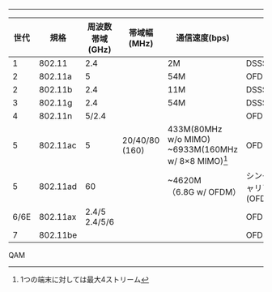 
---

| 世代   | 規格       | 周波数帯域(GHz)       | 帯域幅(MHz)          | 通信速度(bps)                                              |                    |
| ---- | -------- | ---------------- | ----------------- | ------------------------------------------------------ | ------------------ |
| 1    | 802.11   | 2.4              |                   | 2M                                                     | DSSS/FHSS          |
| 2    | 802.11a  | 5                |                   | 54M                                                    | OFDM               |
| 2    | 802.11b  | 2.4              |                   | 11M                                                    | DSSS               |
| 3    | 802.11g  | 2.4              |                   | 54M                                                    | DSSS/OFDM          |
| 4    | 802.11n  | 5/2.4            |                   |                                                        | OFDM               |
| 5    | 802.11ac | 5                | 20/40/80<br>(160) | 433M(80MHz w/o MIMO)<br>~6933M(160MHz w/ 8×8 MIMO)[^1] | OFDM               |
| 5    | 802.11ad | 60               |                   | ~4620M<br>（6.8G w/ OFDM）                               | シングルキャリア<br>(OFDM) |
| 6/6E | 802.11ax | 2.4/5<br>2.4/5/6 |                   |                                                        | OFDMA              |
| 7    | 802.11be |                  |                   |                                                        | OFDMA              |



[^1]: 1つの端末に対しては最大4ストリーム

QAM
